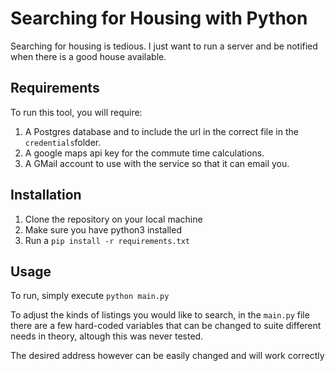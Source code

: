 # Searching for Housing with Python

Searching for housing is tedious. I just want to run a server and be notified when there is a good house available.

## Requirements

To run this tool, you will require:
1. A Postgres database and to include the url in the correct file in the `credentials`folder.
2. A google maps api key for the commute time calculations.
3. A GMail account to use with the service so that it can email you.

## Installation

1. Clone the repository on your local machine
2. Make sure you have python3 installed
3. Run a `pip install -r requirements.txt`

## Usage

To run, simply execute `python main.py`


To adjust the kinds of listings you would like to search, in the `main.py` file there are a few hard-coded variables that can be changed to suite different needs in theory, altough this was never tested.


The desired address however can be easily changed and will work correctly

